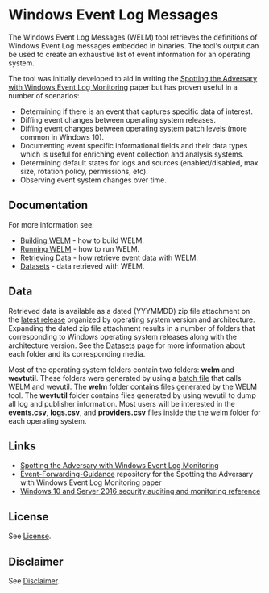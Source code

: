 # Windows Event Log Messages
The Windows Event Log Messages (WELM) tool retrieves the definitions of Windows Event Log messages embedded in binaries. The tool's output can be used to create an exhaustive list of event information for an operating system. 

The tool was initially developed to aid in writing the [Spotting the Adversary with Windows Event Log Monitoring](https://www.iad.gov/iad/library/ia-guidance/security-configuration/applications/spotting-the-adversary-with-windows-event-log-monitoring.cfm) paper but has proven useful in a number of scenarios:
* Determining if there is an event that captures specific data of interest.
* Diffing event changes between operating system releases.
* Diffing event changes between operating system patch levels (more common in Windows 10).
* Documenting event specific informational fields and their data types which is useful for enriching event collection and analysis systems.
* Determining default states for logs and sources (enabled/disabled, max size, rotation policy, permissions, etc).
* Observing event system changes over time.

## Documentation
For more information see: 
* [Building WELM](./docs/Building%20WELM.md) - how to build WELM.
* [Running WELM](./docs/Running%20WELM.md)  -  how to run WELM.
* [Retrieving Data](./docs/Retrieving%20Data.md) - how retrieve event data with WELM.
* [Datasets](./docs/Datasets.md) - data retrieved with WELM.

## Data
Retrieved data is available as a dated (YYYMMDD) zip file attachment on the [latest release](https://github.com/nsacyber/Windows-Event-Log-Messages/releases) organized by operating system version and architecture. Expanding the dated zip file attachment results in a number of folders that corresponding to Windows operating system releases along with the architecture version. See the [Datasets](./docs/Datasets.md) page for more information about each folder and its corresponding media. 

Most of the operating system folders contain two folders: **welm** and **wevtutil**. These folders were generated by using a [batch file](https://github.com/nsacyber/Windows-Event-Log-Messages/blob/master/welm/welm.bat) that calls WELM and wevutil. The **welm** folder contains files generated by the WELM tool. The **wevtutil** folder contains files generated by using wevutil to dump all log and publisher information. Most users will be interested in the **events.csv**, **logs.csv**, and **providers.csv** files inside the the welm folder for each operating system.

## Links
* [Spotting the Adversary with Windows Event Log Monitoring](https://www.iad.gov/iad/library/ia-guidance/security-configuration/applications/spotting-the-adversary-with-windows-event-log-monitoring.cfm)
* [Event-Forwarding-Guidance](https://github.com/nsacyber/Event-Forwarding-Guidance) repository for the Spotting the Adversary with Windows Event Log Monitoring paper
* [Windows 10 and Server 2016 security auditing and monitoring reference](https://www.microsoft.com/en-us/download/details.aspx?id=52630)

## License
See [License](LICENSE.md).

## Disclaimer
See [Disclaimer](DISCLAIMER.md).


